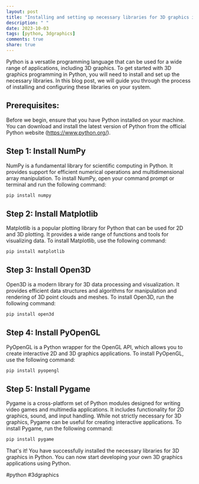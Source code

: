 ```yaml
---
layout: post
title: "Installing and setting up necessary libraries for 3D graphics in Python"
description: " "
date: 2023-10-03
tags: [python, 3dgraphics]
comments: true
share: true
---
```


Python is a versatile programming language that can be used for a wide range of applications, including 3D graphics. To get started with 3D graphics programming in Python, you will need to install and set up the necessary libraries. In this blog post, we will guide you through the process of installing and configuring these libraries on your system.

## Prerequisites:
Before we begin, ensure that you have Python installed on your machine. You can download and install the latest version of Python from the official Python website (https://www.python.org/).

## Step 1: Install NumPy
NumPy is a fundamental library for scientific computing in Python. It provides support for efficient numerical operations and multidimensional array manipulation. To install NumPy, open your command prompt or terminal and run the following command:

```python
pip install numpy
```

## Step 2: Install Matplotlib
Matplotlib is a popular plotting library for Python that can be used for 2D and 3D plotting. It provides a wide range of functions and tools for visualizing data. To install Matplotlib, use the following command:

```python
pip install matplotlib
```

## Step 3: Install Open3D
Open3D is a modern library for 3D data processing and visualization. It provides efficient data structures and algorithms for manipulation and rendering of 3D point clouds and meshes. To install Open3D, run the following command:

```python
pip install open3d
```

## Step 4: Install PyOpenGL
PyOpenGL is a Python wrapper for the OpenGL API, which allows you to create interactive 2D and 3D graphics applications. To install PyOpenGL, use the following command:

```python
pip install pyopengl
```

## Step 5: Install Pygame
Pygame is a cross-platform set of Python modules designed for writing video games and multimedia applications. It includes functionality for 2D graphics, sound, and input handling. While not strictly necessary for 3D graphics, Pygame can be useful for creating interactive applications. To install Pygame, run the following command:

```python
pip install pygame
```

That's it! You have successfully installed the necessary libraries for 3D graphics in Python. You can now start developing your own 3D graphics applications using Python.

#python #3dgraphics